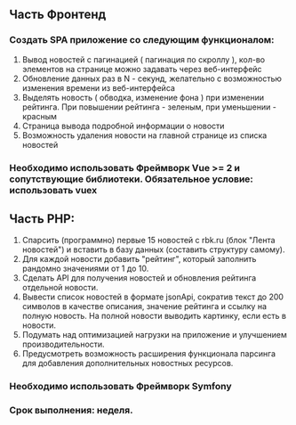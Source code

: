 ## Часть Фронтенд
### Создать SPA приложение со следующим функционалом:

1. Вывод новостей с пагинацией ( пагинация по скроллу ), кол-во элементов на странице можно задавать через веб-интерфейс
2. Обновление данных раз в N - секунд, желательно с возможностью изменения времени из веб-интерфейса
3. Выделять новость ( обводка, изменение фона ) при изменении рейтинга. При повышении рейтинга - зеленым, при уменьшении - красным
4. Страница вывода подробной информации о новости
5. Возможность удаления новости на главной странице из списка новостей

### Необходимо использовать Фреймворк Vue >= 2 и сопутствующие библиотеки. Обязательное условие: использовать vuex

## Часть PHP:
  1. Спарсить (программно) первые 15 новостей с rbk.ru (блок "Лента новостей") и вставить в базу данных (составить структуру самому).
  2. Для каждой новости добавить "рейтинг", который заполнить рандомно значениями от 1 до 10.
  3. Сделать API для получения новостей и обновления рейтинга отдельной новости.
  4. Вывести список новостей в формате jsonApi, сократив текст до 200 символов в качестве описания, значение рейтинга и ссылку на полную новость. На полной новости выводить картинку, если есть в новости.
  5. Подумать над оптимизацией нагрузки на приложение и улучшением производительности.
  6. Предусмотреть возможность расширения функционала парсинга для добавления дополнительных новостных ресурсов.

### Необходимо использовать Фреймворк Symfony

### Срок выполнения: неделя.
